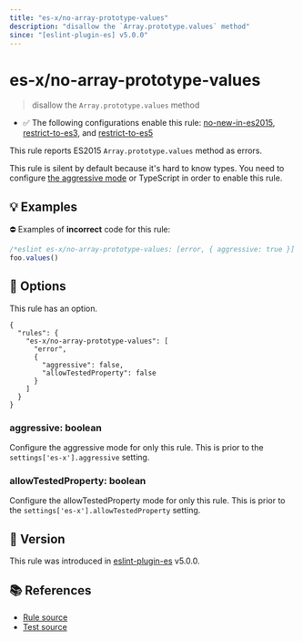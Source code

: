 ```yaml
---
title: "es-x/no-array-prototype-values"
description: "disallow the `Array.prototype.values` method"
since: "[eslint-plugin-es] v5.0.0"
---
```


# es-x/no-array-prototype-values
> disallow the `Array.prototype.values` method

- ✅ The following configurations enable this rule: [no-new-in-es2015], [restrict-to-es3], and [restrict-to-es5]

This rule reports ES2015 `Array.prototype.values` method as errors.

This rule is silent by default because it's hard to know types. You need to configure [the aggressive mode](../#the-aggressive-mode) or TypeScript in order to enable this rule.

## 💡 Examples

⛔ Examples of **incorrect** code for this rule:

<eslint-playground type="bad">

```js
/*eslint es-x/no-array-prototype-values: [error, { aggressive: true }] */
foo.values()
```

</eslint-playground>

## 🔧 Options

This rule has an option.

```jsonc
{
  "rules": {
    "es-x/no-array-prototype-values": [
      "error",
      {
        "aggressive": false,
        "allowTestedProperty": false
      }
    ]
  }
}
```

### aggressive: boolean

Configure the aggressive mode for only this rule.
This is prior to the `settings['es-x'].aggressive` setting.

### allowTestedProperty: boolean

Configure the allowTestedProperty mode for only this rule.
This is prior to the `settings['es-x'].allowTestedProperty` setting.

## 🚀 Version

This rule was introduced in [eslint-plugin-es] v5.0.0.

[eslint-plugin-es]: https://github.com/mysticatea/eslint-plugin-es

## 📚 References

- [Rule source](https://github.com/eslint-community/eslint-plugin-es-x/blob/master/lib/rules/no-array-prototype-values.js)
- [Test source](https://github.com/eslint-community/eslint-plugin-es-x/blob/master/tests/lib/rules/no-array-prototype-values.js)

[no-new-in-es2015]: ../configs/index.md#no-new-in-es2015
[restrict-to-es3]: ../configs/index.md#restrict-to-es3
[restrict-to-es5]: ../configs/index.md#restrict-to-es5

